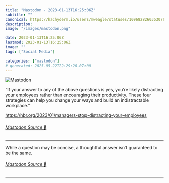 ```yaml
---
title: "Mastodon - 2023-01-13T16:25:06Z"
subtitle: ""
canonical: https://hachyderm.io/users/mweagle/statuses/109682826035307638
description:
image: "/images/mastodon.png"

date: 2023-01-13T16:25:06Z
lastmod: 2023-01-13T16:25:06Z
image: ""
tags: ["Social Media"]

categories: ["mastodon"]
# generated: 2025-05-22T22:29:20-07:00
---
```

![Mastodon](/images/mastodon.png)

<p>“If your answer to any of the above questions is yes, you’re likely distracting your employees rather than encouraging their productivity. These four strategies can help you change your ways and build an indistractable workplace.”</p><p><a href="https://hbr.org/2023/01/managers-stop-distracting-your-employees" target="_blank" rel="nofollow noopener noreferrer" translate="no"><span class="invisible">https://</span><span class="ellipsis">hbr.org/2023/01/managers-stop-</span><span class="invisible">distracting-your-employees</span></a></p>


###### [Mastodon Source 🐘](https://hachyderm.io/@mweagle/109682826035307638)

___

<p>While a question may be concise, a thoughtful answer isn’t guaranteed to be the same.</p>


###### [Mastodon Source 🐘](https://hachyderm.io/@mweagle/109682833833968821)

___
